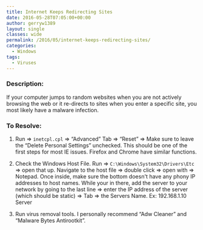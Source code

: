 ```yaml
---
title: Internet Keeps Redirecting Sites
date: 2016-05-28T07:05:00+00:00
author: gerryw1389
layout: single
classes: wide
permalink: /2016/05/internet-keeps-redirecting-sites/
categories:
  - Windows
tags:
  - Viruses
---
```

<!--more-->

### Description:

If your computer jumps to random websites when you are not actively browsing the web or it re-directs to sites when you enter a specific site, you most likely have a malware infection.

### To Resolve:

1. Run => `inetcpl.cpl` => &#8220;Advanced&#8221; Tab => &#8220;Reset&#8221; => Make sure to leave the &#8220;Delete Personal Settings&#8221; unchecked. This should be one of the first steps for most IE issues. Firefox and Chrome have similar functions.

2. Check the Windows Host File. Run => `C:\Windows\System32\Drivers\Etc` => open that up. Navigate to the host file => double click => open with => Notepad. Once inside, make sure the bottom doesn't have any phony IP addresses to host names. While your in there, add the server to your network by going to the last line => enter the IP address of the server (which should be static) => Tab => the Servers Name. Ex: 192.168.1.10 Server

3. Run virus removal tools. I personally recommend &#8220;Adw Cleaner&#8221; and &#8220;Malware Bytes Antirootkit&#8221;.
